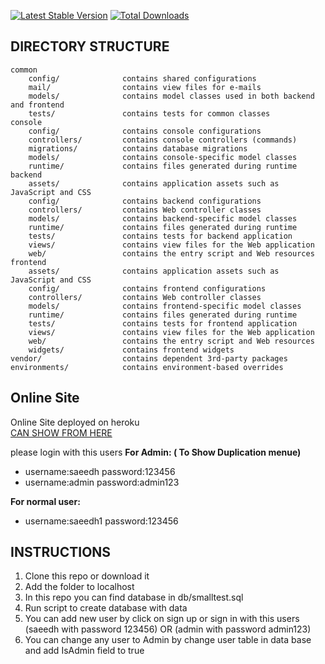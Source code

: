 [![Latest Stable Version](https://poser.pugx.org/yiisoft/yii2-app-advanced/v/stable.png)](https://packagist.org/packages/yiisoft/yii2-app-advanced)
[![Total Downloads](https://poser.pugx.org/yiisoft/yii2-app-advanced/downloads.png)](https://packagist.org/packages/yiisoft/yii2-app-advanced)


DIRECTORY STRUCTURE
-------------------

```
common
    config/              contains shared configurations
    mail/                contains view files for e-mails
    models/              contains model classes used in both backend and frontend
    tests/               contains tests for common classes    
console
    config/              contains console configurations
    controllers/         contains console controllers (commands)
    migrations/          contains database migrations
    models/              contains console-specific model classes
    runtime/             contains files generated during runtime
backend
    assets/              contains application assets such as JavaScript and CSS
    config/              contains backend configurations
    controllers/         contains Web controller classes
    models/              contains backend-specific model classes
    runtime/             contains files generated during runtime
    tests/               contains tests for backend application    
    views/               contains view files for the Web application
    web/                 contains the entry script and Web resources
frontend
    assets/              contains application assets such as JavaScript and CSS
    config/              contains frontend configurations
    controllers/         contains Web controller classes
    models/              contains frontend-specific model classes
    runtime/             contains files generated during runtime
    tests/               contains tests for frontend application
    views/               contains view files for the Web application
    web/                 contains the entry script and Web resources
    widgets/             contains frontend widgets
vendor/                  contains dependent 3rd-party packages
environments/            contains environment-based overrides
```

Online Site
-------------------
Online Site deployed on heroku
<br>
<a href='https://opensooq.herokuapp.com/backend/web/index.php'>CAN SHOW FROM HERE</a>

please login with this users
<strong>For Admin: ( To Show Duplication menue)</strong>
<ul>
<li>username:saeedh password:123456</li>
<li>username:admin  password:admin123</li>
</ul>
<strong>For normal user:</strong>
<ul>
<li>username:saeedh1 password:123456</li>
</ul>

INSTRUCTIONS
-------------------
<ol>
<li>Clone this repo or download it</li>
<li>Add the folder to localhost</li>
<li>In this repo you can find database in db/smalltest.sql</li>
<li>Run script to create database with data</li>
<li>
You can add new user by click on sign up or sign in with this users (saeedh with password 123456) OR (admin with password admin123)
</li>
<li>
You can change any user to Admin by change user table in data base and add IsAdmin field to true

</li>
</ol>
